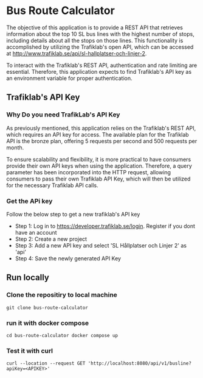# Bus Route Calculator

The objective of this application is to provide a REST API that retrieves information about the top 10 SL bus lines with the highest number of stops, including details about all the stops on those lines. This functionality is accomplished by utilizing the Trafiklab's open API, which can be accessed at http://www.trafiklab.se/api/sl-hallplatser-och-linjer-2.

To interact with the Trafiklab's REST API, authentication and rate limiting are essential. Therefore, this application expects to find Trafiklab's API key as an environment variable for proper authentication.

## Trafiklab's API Key
### Why Do you need TrafikLab's API Key

As previously mentioned, this application relies on the Trafiklab's REST API, which requires an API key for access. The available plan for the Trafiklab API is the bronze plan, offering 5 requests per second and 500 requests per month.

To ensure scalability and flexibility, it is more practical to have consumers provide their own API keys when using the application. Therefore, a query parameter has been incorporated into the HTTP request, allowing consumers to pass their own Trafiklab API Key, which will then be utilized for the necessary Trafiklab API calls.

### Get the APi key
Follow the below step to get a new trafiklab's API key
 * Step 1: Log in to https://developer.trafiklab.se/login. Register if you dont have an account
 * Step 2: Create a new project
 * Step 3: Add a new API key and select 'SL Hållplatser och Linjer 2' as 'api'
 * Step 4: Save the newly generated API Key

## Run locally

### Clone the repositiry to local machine
``
git clone bus-route-calculator
``

### run it with docker compose
``
cd bus-route-calculator
docker compose up
``

### Test it with curl

``
curl --location --request GET 'http://localhost:8080/api/v1/busline?apiKey=<APIKEY>'
``